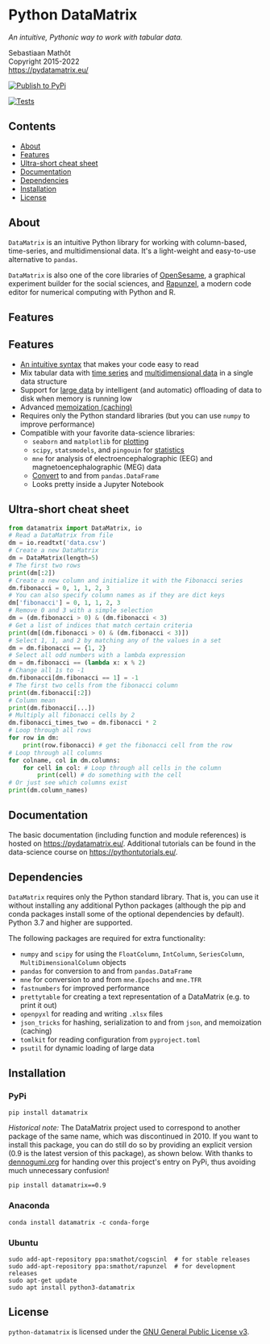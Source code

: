 # Python DataMatrix

*An intuitive, Pythonic way to work with tabular data.*

Sebastiaan Mathôt  <br />
Copyright 2015-2022  <br />
<https://pydatamatrix.eu/>


[![Publish to PyPi](https://github.com/open-cogsci/python-datamatrix/actions/workflows/publish-package.yaml/badge.svg)](https://github.com/open-cogsci/python-datamatrix/actions/workflows/publish-package.yaml)

[![Tests](https://github.com/open-cogsci/python-datamatrix/actions/workflows/run-unittests.yaml/badge.svg)](https://github.com/open-cogsci/python-datamatrix/actions/workflows/run-unittests.yaml)


## Contents

- [About](#about)
- [Features](#features)
- [Ultra-short cheat sheet](#ultra-short-cheat-sheet)
- [Documentation](#documentation)
- [Dependencies](#dependencies)
- [Installation](#installation)
- [License](#license)


## About

`DataMatrix` is an intuitive Python library for working with column-based, time-series, and multidimensional data. It's a light-weight and easy-to-use alternative to `pandas`.

`DataMatrix` is also one of the core libraries of [OpenSesame](https://osdoc.cogsci.nl/), a graphical experiment builder for the social sciences, and [Rapunzel](https://rapunzel.cogsci.nl/), a modern code editor for numerical computing with Python and R.


## Features

## Features

- [An intuitive syntax](https://pydatamatrix.eu/basic) that makes your code easy to read
- Mix tabular data with [time series](https://pydatamatrix.eu/series) and [multidimensional data](https://pydatamatrix.eu/multidimensional) in a single data structure
- Support for [large data](https://pydatamatrix.eu/largedata) by intelligent (and automatic) offloading of data to disk when memory is running low
- Advanced [memoization (caching)](https://pydatamatrix.eu//memoization)
- Requires only the Python standard libraries (but you can use `numpy` to improve performance)
- Compatible with your favorite data-science libraries:
    - `seaborn` and `matplotlib` for [plotting](https://pythontutorials.eu/numerical/plotting)
    - `scipy`, `statsmodels`, and `pingouin` for [statistics](https://pythontutorials.eu/numerical/statistics)
    - `mne` for analysis of electroencephalographic (EEG) and magnetoencephalographic (MEG) data
    - [Convert](https://pydatamatrix.eu/convert) to and from `pandas.DataFrame`
    - Looks pretty inside a Jupyter Notebook


## Ultra-short cheat sheet

```python
from datamatrix import DataMatrix, io
# Read a DataMatrix from file
dm = io.readtxt('data.csv')
# Create a new DataMatrix
dm = DataMatrix(length=5)
# The first two rows
print(dm[:2])
# Create a new column and initialize it with the Fibonacci series
dm.fibonacci = 0, 1, 1, 2, 3
# You can also specify column names as if they are dict keys
dm['fibonacci'] = 0, 1, 1, 2, 3
# Remove 0 and 3 with a simple selection
dm = (dm.fibonacci > 0) & (dm.fibonacci < 3)
# Get a list of indices that match certain criteria
print(dm[(dm.fibonacci > 0) & (dm.fibonacci < 3)])
# Select 1, 1, and 2 by matching any of the values in a set
dm = dm.fibonacci == {1, 2}
# Select all odd numbers with a lambda expression
dm = dm.fibonacci == (lambda x: x % 2)
# Change all 1s to -1
dm.fibonacci[dm.fibonacci == 1] = -1
# The first two cells from the fibonacci column
print(dm.fibonacci[:2])
# Column mean
print(dm.fibonacci[...])
# Multiply all fibonacci cells by 2
dm.fibonacci_times_two = dm.fibonacci * 2
# Loop through all rows
for row in dm:
    print(row.fibonacci) # get the fibonacci cell from the row
# Loop through all columns
for colname, col in dm.columns:
    for cell in col: # Loop through all cells in the column
        print(cell) # do something with the cell
# Or just see which columns exist
print(dm.column_names)
```


## Documentation

The basic documentation (including function and module references) is hosted on <https://pydatamatrix.eu/>. Additional tutorials can be found in the data-science course on <https://pythontutorials.eu/>.


## Dependencies

`DataMatrix` requires only the Python standard library. That is, you can use it without installing any additional Python packages (although the pip and conda packages install some of the optional dependencies by default). Python 3.7 and higher are supported.

The following packages are required for extra functionality:

- `numpy` and `scipy` for using the `FloatColumn`, `IntColumn`, `SeriesColumn`, `MultiDimensionalColumn` objects
- `pandas` for conversion to and from `pandas.DataFrame`
- `mne` for conversion to and from `mne.Epochs` and `mne.TFR`
- `fastnumbers` for improved performance
- `prettytable` for creating a text representation of a DataMatrix (e.g. to print it out)
- `openpyxl` for reading and writing `.xlsx` files
- `json_tricks` for hashing, serialization to and from `json`, and memoization (caching)
- `tomlkit` for reading configuration from `pyproject.toml`
- `psutil` for dynamic loading of large data


## Installation


### PyPi

~~~
pip install datamatrix
~~~


*Historical note:* The DataMatrix project used to correspond to another package of the same name, which was discontinued in 2010. If you want to install this package, you can do still do so by providing an explicit version (0.9 is the latest version of this package), as shown below. With thanks to [dennogumi.org](https://www.dennogumi.org/) for handing over this project's entry on PyPi, thus avoiding much unnecessary confusion!

~~~
pip install datamatrix==0.9
~~~


### Anaconda

~~~
conda install datamatrix -c conda-forge
~~~


### Ubuntu

~~~
sudo add-apt-repository ppa:smathot/cogscinl  # for stable releases
sudo add-apt-repository ppa:smathot/rapunzel  # for development releases
sudo apt-get update
sudo apt install python3-datamatrix
~~~


## License

`python-datamatrix` is licensed under the [GNU General Public License
v3](http://www.gnu.org/licenses/gpl-3.0.en.html).

